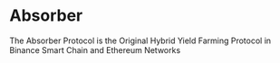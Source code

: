 # Absorber
The Absorber Protocol is the Original Hybrid Yield Farming Protocol in Binance Smart Chain and Ethereum Networks

